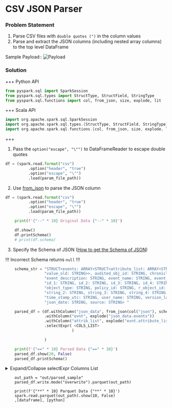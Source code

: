# CSV JSON Parser 


### **Problem Statement**
1. Parse CSV files with `double quotes (")` in the column values 
2. Parse and extract the JSON columns (including nested array columns) to the top level DataFrame

Sample Payload::
![Payload](~/assets/input/payload.png)


### Solution

+++ Python API
``` python
from pyspark.sql import SparkSession
from pyspark.sql.types import StructType, StructField, StringType
from pyspark.sql.functions import col, from_json, size, explode, lit
```
+++ Scala API
``` scala
import org.apache.spark.sql.SparkSession
import org.apache.spark.sql.types.{StructType, StructField, StringType}
import org.apache.spark.sql.functions.{col, from_json, size, explode, lit}
```
+++

1. Pass the `option("escape", "\"")` to DataFrameReader to escape double quotes

``` python CSV DataFrameReader
df = (spark.read.format("csv")
          .option("header", "true")
          .option("escape", "\"")
          .load(param_file_path))
```

2. Use [from_json](https://spark.apache.org/docs/latest/api/sql/#from_json) to parse the JSON column


``` python Code 
df = (spark.read.format("csv")
          .option("header", "true")
          .option("escape", "\"")
          .load(param_file_path))

    print(f'{"--" * 10} Original Data {"--" * 10}')

    df.show()
    df.printSchema()
    # print(df.schema)
```

3. Specify the Schema of JSON ([How to get the Schema of JSON](json_schema.md))

!!!
Incorrect Schema returns `null` 
!!!

```python
    schema_str = "STRUCT<events: ARRAY<STRUCT<attribute_list: ARRAY<STRUCT<name: STRING, value_new: STRING, " \
                 "value_old: STRING>>, audited_obj_id: STRING, chronicle_id: STRING, current_state: STRING, " \
                 "event_description: STRING, event_name: STRING, event_source: STRING, host_name: STRING, " \
                 "id_1: STRING, id_2: STRING, id_3: STRING, id_4: STRING, id_5: STRING, object_name: STRING, " \
                 "object_type: STRING, policy_id: STRING, r_object_id: STRING, session_id: STRING, string_1: STRING, " \
                 "string_2: STRING, string_3: STRING, string_4: STRING, string_5: STRING, time_stamp: STRING, " \
                 "time_stamp_utc: STRING, user_name: STRING, version_label: STRING, workflow_id: STRING>>, " \
                 "json_date: STRING, source: STRING> "

    parsed_df = (df.withColumn("json_data", from_json(col("json"), schema_str))
                 .withColumn("evnt", explode("json_data.events"))
                 .withColumn("attrib_list", explode("evnt.attribute_list"))
                 .selectExpr( <COLS_LIST>
                             )

                 )

    print(f'{"==" * 10} Parsed Data {"==" * 10}')
    parsed_df.show(20, False)
    parsed_df.printSchema()
```

<details>
    <summary>Expand/Collapse selectExpr Columns List</summary>
    #### Columns present in the CSV File
    ``` 
        "doc_id",
        "module_content_id",
        "module_type",
        "history_index",
        "source",
        "json_data.json_date",
        "json_data.source as events_source",
        "evnt.time_stamp_utc",
        "evnt.r_object_id",
        "evnt.audited_obj_id",
        "evnt.workflow_id",
        "evnt.policy_id",
        "evnt.user_name",
        "evnt.chronicle_id",
        "evnt.event_description",
        "evnt.event_source",
        "evnt.object_name",
        "evnt.version_label",
        "evnt.id_5",
        "evnt.id_4",
        "evnt.time_stamp",
        "evnt.object_type",
        "evnt.current_state",
        "evnt.session_id",
        "attrib_list.name",
        "attrib_list.value_new",
        "attrib_list.value_old",
        "evnt.string_3",
        "evnt.event_name",
        "evnt.string_2",
        "evnt.string_5",
        "evnt.string_4",
        "evnt.id_1",
        "evnt.host_name",
        "evnt.string_1",
        "evnt.id_3",
        "evnt.id_2"
    ```
</details>

``` Write the Parsed DataFrame as Parquet files
    out_path = "out/parsed_sample"
    parsed_df.write.mode("overwrite").parquet(out_path)
```

``` Read from Parquet Directory
    print(f'{"**" * 10} Parquet Data {"**" * 10}')
    spark.read.parquet(out_path).show(10, False)
    ,[dataframe], [python]
```

